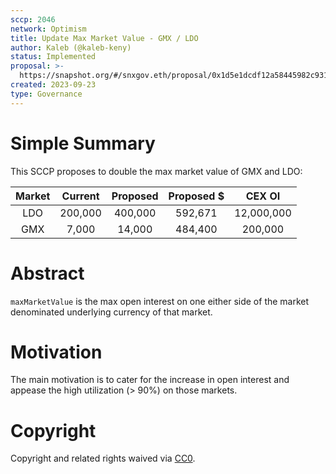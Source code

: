 ```yaml
---
sccp: 2046
network: Optimism
title: Update Max Market Value - GMX / LDO
author: Kaleb (@kaleb-keny)
status: Implemented
proposal: >-
  https://snapshot.org/#/snxgov.eth/proposal/0x1d5e1dcdf12a58445982c93188fb63664cb869ecd8020f917095726309f366f2
created: 2023-09-23
type: Governance
---
```


# Simple Summary

This SCCP proposes to double the max market value of GMX and LDO:

| **Market** | **Current** | **Proposed** | **Proposed $** | **CEX OI** |
|:----------:|:-----------:|:------------:|:--------------:|:----------:|
|     LDO    |   200,000   |    400,000   |     592,671    | 12,000,000 |
|     GMX    |    7,000    |    14,000    |     484,400    |   200,000  |

# Abstract

`maxMarketValue` is the max open interest on one either side of the market denominated underlying currency of that market.

# Motivation

The main motivation is to cater for the increase in open interest and appease the high utilization (> 90%) on those markets.

# Copyright

Copyright and related rights waived via [CC0](https://creativecommons.org/publicdomain/zero/1.0/).



